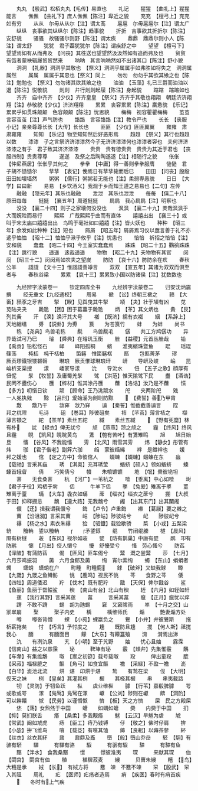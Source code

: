 <!-- { "loadSidebar": true } -->
　　丸丸　【殷武】松栢丸丸【毛传】易直也
　　礼记
　　猩猩　【曲礼上】猩猩能言
　　僬僬　【曲礼下】庶人僬僬【陈注】卑近之貌
　　充充　【檀弓上】充充如有穷
　　从从　尔毋从从尔【注】谓太髙
　　扈扈　尔毋扈扈尔【注】谓太广
　　纵纵　丧事欲其纵纵尔【陈注】趋事貌
　　折折　吉事欲其折折尔【陈注】安舒貌
　　骚骚　故骚骚尔则野【陈注】谓太疾
　　鼎鼎　鼎鼎尔则小人【陈注】谓太舒
　　犹犹　君子葢犹犹尔【陈注】谓疾舒之中
　　望望　【檀弓下】望望焉如有从而弗及　【问丧】其徃送也望望然汲汲然如有追而弗及也
　　贸贸　有饿者蒙袂辑屦贸贸然来
　　呐呐　其言呐呐然如不出诸其口【陈注】舒小貌
　　洞洞　【礼器】洞洞乎其敬也　【祭义】洞洞乎属属乎如弗胜如将失之　洞洞属属然
　　属属　属属乎其忠也【祭义】同上
　　勿勿　勿勿乎其欲其飨之也【陈注】勉勉也　【祭义】勿勿诸其欲其飨之也
　　油油　【玉藻】礼已三爵而油油以退【陈注】悦敬貌
　　剡剡　弁行剡剡起屦【陈注】身起貌
　　蹜蹜　蹜蹜如也
　　齐齐　庙中齐齐　【少仪】齐齐皇皇　【祭义】齐齐乎其敬也翔翔　朝廷济济翔翔【注】恭敬貌【少仪】济济翔翔
　　累累　丧容累累【陈注】羸惫貌　【乐记】累累乎如贯珠颠颠　色容颠颠【陈注】忧思貌
　　梅梅　视容瞿瞿梅梅
　　茧茧　言容茧茧【注】声气防也
　　詻詻　言容詻詻【注】教令严也
　　长长　【丧服小记】亲亲尊尊长长【大传】长长也
　　匪匪　【少仪】匪匪翼翼
　　雍雍　肃肃雍雍
　　知知　【乐记】物至知知然后好恶形焉
　　趋趋　【祭义】其行也趋趋以数
　　漆漆　子之言祭济济漆漆然今子无济济漆漆何也漆漆者容也　夫何济济漆漆之有乎　君子致其济济漆漆
　　贵贵　贵有徳贵贵　贵贵为其近于君也　【丧服四制】贵贵尊尊
　　遂遂　及祭之后陶陶遂遂【注】相随行之貌
　　伥伥　【仲尼燕居】伥伥乎其何之
　　拳拳　【中庸】得一善则拳拳服膺
　　慥慥　君子胡不慥慥尔
　　孶孶　【表记】俛焉日有孶孶毙而后巳
　　田田　【问丧】殷殷田田如壊墙然
　　粥粥　【儒行】粥粥若无能也【注】柔弱専愚貌
　　日日　【大学】曰曰新
　　易易　【乡饮酒义】我观于乡而知王道之易易也【二句】左传
　　融融　【隠元年】其乐也融融
　　泄泄　其乐也泄泄
　　毎毎　【僖二十八】原田毎毎
　　挺挺　【襄五年】周道挺挺
　　扃扃　我心扃扃【注】明察也
　　没没　【襄二十四】则子之家壊何没没也
　　沨沨　【襄二十九】羙哉沨沨乎大而婉险而易行
　　熙熙　广哉熙熙乎曲而有直体
　　譆譆出出　【襄三十】或叫于宋太庙曰譆譆出出　鸟鸣于毫社如曰譆譆【注】皆火妖也
　　种种　【昭三年】余发如此种种【注】短也
　　屑屑　【昭五年】屑屑焉习仪以亟言善于礼不亦逺乎恤恤　【昭十二】恤恤乎湫乎攸乎【注】忧患也
　　愔愔　祈招之愔愔【注】安和貌
　　蠢蠢　【昭二十四】今王室实蠢蠢焉
　　跦跦　【昭二十五】鸜鹆跦跦【注】跳行貌
　　遥遥　逺哉遥遥
　　物物　【昭二十九】夫物物有其官
　　闵闵　【昭三十二】闵闵焉如农夫之望嵗
　　防防　【哀十六】防防余在疚
　　春秋公羊
　　諓諓　【文十三】惟諓諓善竫言
　　双双　【宣五年】其诸为双双而俱至者与
　　春秋谷梁
　　累累　【哀十三】累累致小国以防诸侯【注】犹数数也








　　九经辨字渎蒙卷一
　　钦定四库全书
　　九经辨字渎蒙卷二
　　归安沈炳震撰
　　经无重文【九经通校】
　　周易
　　褫　【讼】终朝三褫之
　　豮　【大畜】豮豕之牙吉
　　掣　【睽】见舆曳其牛掣
　　頄　【夬】壮于頄有凶
　　苋　苋陆夬夬
　　臲卼　【困】困于葛藟于臲卼
　　炳　【革】其文炳也
　　夤　【艮】列其夤
　　汗　【涣】涣汗其大号
　　袽　【既济】繻有衣袽
　　絪　【系辞上】天地絪缊
　　旉　【説卦】为旉
　　筤　　为苍筤竹
　　蚌　　为蚌
　　尚书
　　毨　【尧典】鸟兽毛毨
　　氄　　鸟兽氄毛
　　僝　　共工方鸠僝功
　　异　　异哉试可乃巳
　　璿　【舜典】在璿玑玉衡
　　脞　【益稷】元首丛脞哉
　　铅　【禹贡】铅松怪石
　　峄　　峄阳孤桐
　　蠙　　淮夷蠙珠暨鱼
　　琨　　瑶琨篠荡
　　杶栝　杶干栝柏
　　箘簵　惟箘簵楛
　　匦　　包匦菁茅
　　璆　　厥贡璆鐡银镂砮磬
　　琳琅　厥贡惟球琳琅玕
　　岍　　导岍及岐
　　崘　　昆崘析支渠搜
　　漾　　嶓冡导漾
　　沇　　导沇水
　　忸　【五子之歌】顔厚有忸怩
　　髳　【牧誓】及庸蜀羌髳
　　骘　【洪范】惟天隂骘下民
　　衋　【酒诰】民罔不衋伤心
　　雘　【梓材】惟其涂丹雘
　　蘉　【洛诰】汝乃是不蘉
　　懫　【多方】叨懫日钦
　　颒　【顾命】王乃洮颒水
　　戺　　夹两阶戺
　　戣　　一人冕执戣
　　黥　【吕刑】爰始滛为劓刵防黥
　　　【费誓】善乃甲胄
　　敿　　敿乃干
　　敜穽　敜乃穽
　　谝　【秦誓】惟截截善谝言
　　陧　　邦之杌陧
　　毛诗
　　砠　【巻耳】陟彼砠矣
　　袺　【芣苢】薄言袺之
　　襭　　薄言襭之
　　紽　【羔羊】素丝五紽
　　緎　　素丝五緎
　　　【野有死麕】林有朴
　　訧　【緑衣】俾无訧兮
　　颃　【燕燕】颉之颃之
　　霾　【终风】终风且霾
　　睍　【凯风】睍睆黄鸟
　　鷕　【匏有苦叶】有鷕雉鸣
　　旭　　旭日始旦
　　慉　【谷风】不我能慉
　　雱　【北风】雨雪其雱
　　炜　【静女】彤管有炜
　　珈　【君子偕老】副笄六珈
　　绉　蒙彼绉絺
　　袢　是绁袢也
　　媛　邦之媛也
　　倌　【定之方中】命彼倌人
　　蝃蝀　【蝃蝀】蝃蝀在东
　　蝱　【载驰】言采其蝱
　　琇　【淇奥】充耳琇莹
　　蝤蛴【硕人】领如蝤蛴
　　螓　　螓首蛾睂
　　倩　　巧笑倩兮
　　幩　　朱幩镳镳
　　垝　【氓】乗彼垝坦
　　葚　　无食桑葚
　　杭　【河广】一苇杭之
　　噎　【黍离】中心如噎
　　埘　【君子于役】鸡栖于埘
　　佸　　　牛羊下佸
　　罦　【兔爰】雉离于罦
　　罿　　雉离于罿
　　璊　【大车】毳衣如璊
　　蓆　【缁衣】缁衣之蓆兮
　　掤　【大叔于田】抑释掤忌
　　魗　【遵大路】无我魗兮
　　阇　【出其东门】出其闉阇
　　儇　【还】揖我谓我儇兮
　　鋂　【卢令】卢重鋂
　　襋　【葛屦】要之襋之
　　藚　【汾沮洳】言采其藚
　　岵　【陟岵】陟彼岵兮
　　屺　　陟彼屺兮
　　襮　【杨之水】素衣朱襮
　　猃　【驷鐡】载猃歇骄
　　楘　【小戎】五楘梁辀
　　觼軜　鋈以觼軜
　　　　矛鋈錞
　　绲　　竹闭绲縢
　　檖　【晨风】隰有树檖
　　荍　【东风】视尔如荍
　　甓　【防有鹊巢】中唐有甓
　　鹝　卭有防鹝
　　懰　【月出】佼人懰兮
　　懮　舒懮受兮
　　慅　劳心慅兮
　　防萏　【泽陂】有蒲防萏
　　偈　【匪风】匪车偈兮
　　鬵　溉之釜鬵
　　莎　【七月】六月莎鸡振羽
　　薁　六月食郁及薁
　　绹　宵尔索绹
　　蠋　【东山】蜎蜎者蠋
　　蟏蛸　蟏蛸在户
　　町畽　町畽鹿
　　銶　【破斧】又缺我銶
　　鳟　【九罭】九罭之鱼鳟鲂
　　恌　【鹿鸣】视民不恌
　　芩　　食野之芩
　　倭　【四牡】周道倭迟
　　羜　【伐木】既有肥羜
　　戬　【天保】俾尔戬谷
　　鲨　【鱼丽】鱼丽于罶鲿鲨
　　楰　【南山有台】北山有楰
　　轾　【六月】如轾如轩
　　蓫　【我行其野】言采其蓫
　　葍　　　言采其葍
　　癙　【正月】癙忧以痒
　　蹐　不敢不蹐
　　蜴　胡为虺蜴
　　窘　又窘隂雨
　　崒　【十月之交】山冡崒崩
　　棸　　　棸子内史
　　楀　　　楀维师氏
　　煽　　　艶妻煽方处
　　噂　　噂沓背憎
　　蜾　【小宛】蜾蠃负之
　　鸒　【小弁】弁彼鸒斯
　　拖　　析薪拖矣
　　忖　【巧言】予忖度之
　　尰　　既防且尰
　　搅　【何人斯】祗搅我心
　　腼　　　有腼面目
　　饛　【大东】有饛簋飱
　　潸　　潸焉出涕
　　氿　　有冽氿泉
　　艽　【小明】至于艽野
　　妯　　忧心且妯
　　霡霂　【信南山】益之以霡霂
　　珌　　　鞞琫有珌
　　霰　【頍弁】先集惟霰
　　鷮　【车舝】有集维鷮
　　呶　【賔之初筵】载号载呶
　　羖　　　俾出童羖
　　膍　【采菽】福禄膍之
　　饇　【角弓】如食宜饇
　　襜　【采緑】不盈一襜
　　滮　【白华】滮池北流
　　烘　煁　卬烘于煁
　　鹙　　有鹙在梁
　　伣　【大明】伣天之妹
　　栵　【皇矣】其灌其栵
　　椐　　其柽其椐
　　串　　串夷载路
　　牣　【灵防】于牣鱼跃
　　枞　　虡业维枞
　　臄　【行苇】嘉殽脾臄
　　咢　　或歌或咢
　　潈　【鳬鹥】鳬鹥在潈
　　巘　【公刘】陟则在巘
　　餴　【泂酌】可以餴饎
　　怓　【民劳】以谨惽怓
　　懠　【板】天之方懠
　　屎　民之方殿屎
　　烋　【荡】女炰烋于中国
　　螗　　如蜩如螗
　　奰　　内奰于中国
　　扪　【抑】莫扪朕舌
　　痻　【桑柔】多我觏痻
　　魃　【云汉】旱魃为虐
　　虓　【常武】阚如虓虎
　　痔　【臣工】痔乃钱镈
　　仔　【敬之】佛时仔肩
　　拚　【小毖】拚飞维鸟
　　嗿　【载芟】有嗿其馌
　　薅　【良耜】以薅茶蓼
　　紑　【丝衣】丝衣其紑
　　鼐　　鼐鼎及鼒
　　嶞　【般】嶞山乔岳
　　駓　【駉】有骓有駓
　　驒　　　有驒有骆
　　騢　　　有骃有騢
　　驔　　　有驔有鱼
　　黮　【泮水】　食我桑黮
　　憬　　　憬彼淮夷
　　琛　　　来献其琛
　　侐　【閟宫】　閟宫有侐
　　稙　　　稙穉菽麦
　　綅　　　贝曺朱綅
　　糦　【鸟】　大糦是承
　　娀　【长】　有娀方将
　　戁　竦　不戁不竦
　　罙　【殷武】　罙入其阻
　　周礼
　　疕　【医师】疕疡者造焉
　　痟　【疾医】春时有痟首疾
　　　　冬时有上气疾
